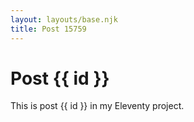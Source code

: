 ```yaml
---
layout: layouts/base.njk
title: Post 15759
---
```


# Post {{ id }}

This is post {{ id }} in my Eleventy project.
